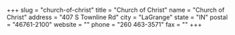 +++
slug = "church-of-christ"
title = "Church of Christ"
name = "Church of Christ"
address = "407 S Townline Rd"
city = "LaGrange"
state = "IN"
postal = "46761-2100"
website = ""
phone = "260 463-3571"
fax = ""
+++
